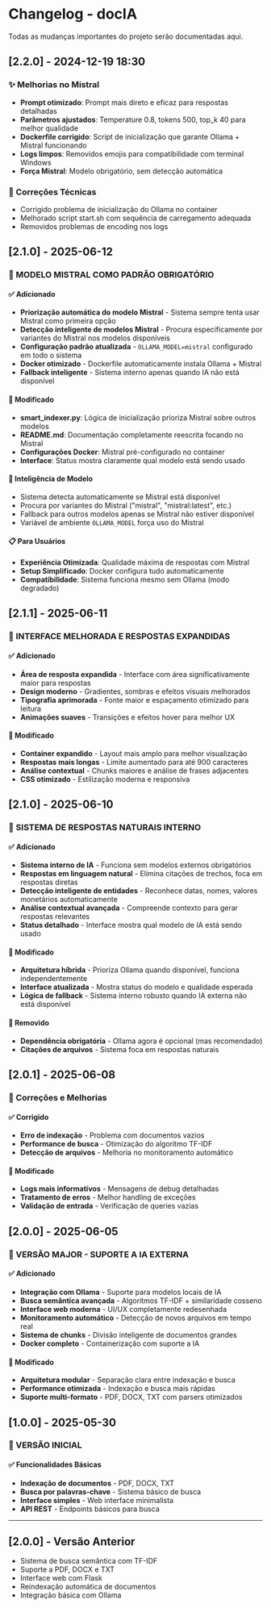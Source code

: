 # Changelog - docIA

Todas as mudanças importantes do projeto serão documentadas aqui.

## [2.2.0] - 2024-12-19 18:30

### ✨ Melhorias no Mistral

- **Prompt otimizado**: Prompt mais direto e eficaz para respostas detalhadas
- **Parâmetros ajustados**: Temperature 0.8, tokens 500, top_k 40 para melhor qualidade
- **Dockerfile corrigido**: Script de inicialização que garante Ollama + Mistral funcionando
- **Logs limpos**: Removidos emojis para compatibilidade com terminal Windows
- **Força Mistral**: Modelo obrigatório, sem detecção automática

### 🔧 Correções Técnicas

- Corrigido problema de inicialização do Ollama no container
- Melhorado script start.sh com sequência de carregamento adequada
- Removidos problemas de encoding nos logs

## [2.1.0] - 2025-06-12

### 🎯 MODELO MISTRAL COMO PADRÃO OBRIGATÓRIO

#### ✅ Adicionado

- **Priorização automática do modelo Mistral** - Sistema sempre tenta usar Mistral como primeira opção
- **Detecção inteligente de modelos Mistral** - Procura especificamente por variantes do Mistral nos modelos disponíveis
- **Configuração padrão atualizada** - `OLLAMA_MODEL=mistral` configurado em todo o sistema
- **Docker otimizado** - Dockerfile automaticamente instala Ollama + Mistral
- **Fallback inteligente** - Sistema interno apenas quando IA não está disponível

#### 🔧 Modificado

- **smart_indexer.py**: Lógica de inicialização prioriza Mistral sobre outros modelos
- **README.md**: Documentação completamente reescrita focando no Mistral
- **Configurações Docker**: Mistral pré-configurado no container
- **Interface**: Status mostra claramente qual modelo está sendo usado

#### 🧠 Inteligência de Modelo

- Sistema detecta automaticamente se Mistral está disponível
- Procura por variantes do Mistral ("mistral", "mistral:latest", etc.)
- Fallback para outros modelos apenas se Mistral não estiver disponível
- Variável de ambiente `OLLAMA_MODEL` força uso do Mistral

#### 📋 Para Usuários

- **Experiência Otimizada**: Qualidade máxima de respostas com Mistral
- **Setup Simplificado**: Docker configura tudo automaticamente
- **Compatibilidade**: Sistema funciona mesmo sem Ollama (modo degradado)

## [2.1.1] - 2025-06-11

### 🎨 INTERFACE MELHORADA E RESPOSTAS EXPANDIDAS

#### ✅ Adicionado

- **Área de resposta expandida** - Interface com área significativamente maior para respostas
- **Design moderno** - Gradientes, sombras e efeitos visuais melhorados
- **Tipografia aprimorada** - Fonte maior e espaçamento otimizado para leitura
- **Animações suaves** - Transições e efeitos hover para melhor UX

#### 🔧 Modificado

- **Container expandido** - Layout mais amplo para melhor visualização
- **Respostas mais longas** - Limite aumentado para até 900 caracteres
- **Análise contextual** - Chunks maiores e análise de frases adjacentes
- **CSS otimizado** - Estilização moderna e responsiva

## [2.1.0] - 2025-06-10

### 🧠 SISTEMA DE RESPOSTAS NATURAIS INTERNO

#### ✅ Adicionado

- **Sistema interno de IA** - Funciona sem modelos externos obrigatórios
- **Respostas em linguagem natural** - Elimina citações de trechos, foca em respostas diretas
- **Detecção inteligente de entidades** - Reconhece datas, nomes, valores monetários automaticamente
- **Análise contextual avançada** - Compreende contexto para gerar respostas relevantes
- **Status detalhado** - Interface mostra qual modelo de IA está sendo usado

#### 🔧 Modificado

- **Arquitetura híbrida** - Prioriza Ollama quando disponível, funciona independentemente
- **Interface atualizada** - Mostra status do modelo e qualidade esperada
- **Lógica de fallback** - Sistema interno robusto quando IA externa não está disponível

#### 🚫 Removido

- **Dependência obrigatória** - Ollama agora é opcional (mas recomendado)
- **Citações de arquivos** - Sistema foca em respostas naturais

## [2.0.1] - 2025-06-08

### 🔧 Correções e Melhorias

#### ✅ Corrigido

- **Erro de indexação** - Problema com documentos vazios
- **Performance de busca** - Otimização do algoritmo TF-IDF
- **Detecção de arquivos** - Melhoria no monitoramento automático

#### 🔧 Modificado

- **Logs mais informativos** - Mensagens de debug detalhadas
- **Tratamento de erros** - Melhor handling de exceções
- **Validação de entrada** - Verificação de queries vazias

## [2.0.0] - 2025-06-05

### 🚀 VERSÃO MAJOR - SUPORTE A IA EXTERNA

#### ✅ Adicionado

- **Integração com Ollama** - Suporte para modelos locais de IA
- **Busca semântica avançada** - Algoritmos TF-IDF + similaridade cosseno
- **Interface web moderna** - UI/UX completamente redesenhada
- **Monitoramento automático** - Detecção de novos arquivos em tempo real
- **Sistema de chunks** - Divisão inteligente de documentos grandes
- **Docker completo** - Containerização com suporte a IA

#### 🔧 Modificado

- **Arquitetura modular** - Separação clara entre indexação e busca
- **Performance otimizada** - Indexação e busca mais rápidas
- **Suporte multi-formato** - PDF, DOCX, TXT com parsers otimizados

## [1.0.0] - 2025-05-30

### 🎉 VERSÃO INICIAL

#### ✅ Funcionalidades Básicas

- **Indexação de documentos** - PDF, DOCX, TXT
- **Busca por palavras-chave** - Sistema básico de busca
- **Interface simples** - Web interface minimalista
- **API REST** - Endpoints básicos para busca

---

## [2.0.0] - Versão Anterior

- Sistema de busca semântica com TF-IDF
- Suporte a PDF, DOCX e TXT
- Interface web com Flask
- Reindexação automática de documentos
- Integração básica com Ollama
